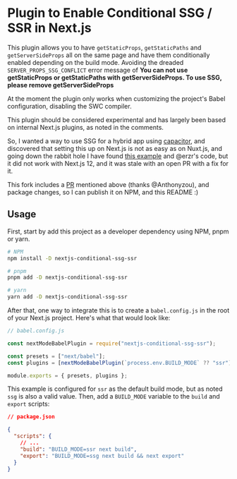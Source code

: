 # Plugin to Enable Conditional SSG / SSR in Next.js

This plugin allows you to have `getStaticProps`, `getStaticPaths` and `getServerSideProps` all on the same page and have them conditionally enabled depending on the build mode. Avoiding the dreaded `SERVER_PROPS_SSG_CONFLICT` error message of **You can not use getStaticProps or getStaticPaths with getServerSideProps. To use SSG, please remove getServerSideProps**

At the moment the plugin only works when customizing the project's Babel configuration, disabling the SWC compiler.

This plugin should be considered experimental and has largely been based on internal Next.js plugins, as noted in the comments.

So, I wanted a way to use SSG for a hybrid app using [capacitor](https://capacitorjs.com/), and discovered that setting this up on Next.js is not as easy as on Nuxt.js, and going down the rabbit hole I have found [this example](https://github.com/mlynch/nextjs-tailwind-ionic-capacitor-starter) and @erzr's code, but it did not work with Next.js 12, and it was stale with an open PR with a fix for it.

This fork includes a [PR](https://github.com/erzr/next-babel-conditional-ssg-ssr/pull/4) mentioned above (thanks @Anthonyzou), and package changes, so I can publish it on NPM, and this README :)

## Usage

First, start by add this project as a developer dependency using NPM, pnpm or yarn.

```bash
# NPM
npm install -D nextjs-conditional-ssg-ssr
```

```bash
# pnpm
pnpm add -D nextjs-conditional-ssg-ssr
```

```bash
# yarn
yarn add -D nextjs-conditional-ssg-ssr
```

After that, one way to integrate this is to create a `babel.config.js` in the root of your Next.js project. Here's what that would look like:

```javascript
// babel.config.js

const nextModeBabelPlugin = require("nextjs-conditional-ssg-ssr");

const presets = ["next/babel"];
const plugins = [nextModeBabelPlugin(`process.env.BUILD_MODE` ?? "ssr")];

module.exports = { presets, plugins };
```

This example is configured for `ssr` as the default build mode, but as noted `ssg` is also a valid value. Then, add a `BUILD_MODE` variable to the `build` and `export` scripts:

```json
// package.json

{
  "scripts": {
    // ...
    "build": "BUILD_MODE=ssr next build",
    "export": "BUILD_MODE=ssg next build && next export"
  }
}
```

